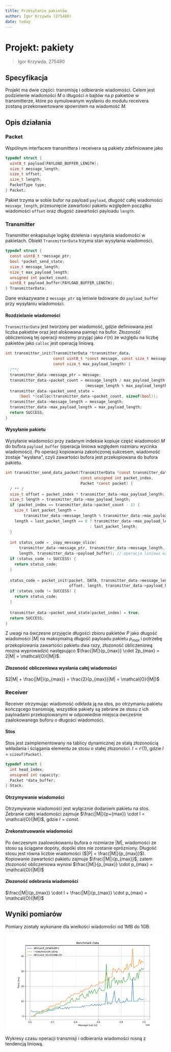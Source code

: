 ```yaml
---
title: Przesyłanie pakietów
author: Igor Krzywda (275480)
date: today
---
```


# Projekt: pakiety

> Igor Krzywda, 275480

## Specyfikacja

Projekt ma dwie części: transmisję i odbieranie wiadomości. Celem jest podzielenie wiadomości $M$ o długości $n$ bajtów na $p$ pakietów w transmitterze, które po symulowanym wysłaniu do modułu receivera zostaną przekonwertowane spowrotem na wiadomość $M$.

## Opis działania

### Packet

Wspólnym interfacem transmittera i receivera są pakiety zdefiniowane jako

```c
typedef struct {
  uint8_t payload[PAYLOAD_BUFFER_LENGTH];
  size_t message_length;
  size_t offset;
  size_t length;
  PacketType type;
} Packet;
```

Pakiet trzyma w sobie bufor na payload `payload`, długość całej wiadomości `message_length`, przesunięcie zawartości pakietu względem początku wiadomości `offset` oraz długość zawartości payloadu `length`.

### Transmitter

Transmitter enkapsuluje logikę dzielenia i wysyłania wiadomości w pakietach. Obiekt `TransmitterData` trzyma stan wysyłania wiadomości.

```c
typedef struct {
  const uint8_t *message_ptr;
  bool *packet_send_state;
  size_t message_length;
  size_t max_payload_length;
  unsigned int packet_count;
  uint8_t payload_buffer[PAYLOAD_BUFFER_LENGTH];
} TransmitterData;
```

Dane wskazywane z `message_ptr` są leniwie ładowane do `payload_buffer` przy wysyłaniu wiadomości.

#### Rozdzielanie wiadomości

`TransmitterData` jest tworzony per wiadomość, gdzie definiowana jest liczba pakietów oraz jest alokowana pamięć na bufor. Złozoność obliczeniową tej operacji mozemy przyjąć jako $\mathcal{O}(n)$ ze względu na liczbę pakietów jako `calloc` jest operacją liniową.

```c
int transmitter_init(TransmitterData *transmitter_data,
                     const uint8_t *const message, const size_t message_length,
                     const size_t max_payload_length) {
  /**/
  transmitter_data->message_ptr = message;
  transmitter_data->packet_count = message_length / max_payload_length +
                                   (message_length % max_payload_length > 0);
  transmitter_data->packet_send_state =
      (bool *)calloc(transmitter_data->packet_count, sizeof(bool));
  transmitter_data->message_length = message_length;
  transmitter_data->max_payload_length = max_payload_length;
  return SUCCESS;
}

```

#### Wysyłanie pakietu

Wysyłanie wiadomości przy zadanym indeksie kopiuje część wiadomości $M$ do bufora `payload_buffer` (operacja liniowa względem rozmiaru wycinka wiadomości). Po operacji kopiowania zakończonej sukcesem, wiadomość zostaje "wysłana", czyli zawartości bufora jest przekopiowana do bufora pakietu.

```c
int transmitter_send_data_packet(TransmitterData *const transmitter_data,
                                 const unsigned int packet_index,
                                 Packet *const packet) {
  / ** /
  size_t offset = packet_index * transmitter_data->max_payload_length;
  size_t length = transmitter_data->max_payload_length;
  if (packet_index == transmitter_data->packet_count - 1) {
    size_t last_packet_length =
        transmitter_data->message_length % transmitter_data->max_payload_length;
    length = last_packet_length == 0 ? transmitter_data->max_payload_length
                                     : last_packet_length;
  }

  int status_code = _copy_message_slice(
      transmitter_data->message_ptr, transmitter_data->message_length, offset,
      length, transmitter_data->payload_buffer); // operacja liniowa względem długości payloadu
  if (status_code != SUCCESS) {
    return status_code;
  }

  status_code = packet_init(packet, DATA, transmitter_data->message_length,
                            offset, length, transmitter_data->payload_buffer); // operacja liniowa względem długości payloadu
  if (status_code != SUCCESS) {
    return status_code;
  }

  transmitter_data->packet_send_state[packet_index] = true;
  return SUCCESS;
}
```

Z uwagi na ówczesne przyjęcie długości zbioru pakietów $P$ jako długość wiadomości $|M|$ na maksymalną długość payloadu pakietu $p_{max}$ i potrzebę przekopiowania zawartości pakietu dwa razy, złozoność obliczeniową mozna wyprowadzić następująco $\frac{|M|}{p_{max}} \cdot 2p_{max} = 2|M| = \mathcal{O}(|M|)$.

#### Złozoność obliczeniowa wysłania całej wiadomości

$2|M| + \frac{|M|}{p_{max}} = \frac{2}{p_{max}}|M| = \mathcal{O}(|M|)$

### Receiver

Receiver otrzymując wiadomość odkłada ją na stos, po otrzymaniu pakietu kończącego transmisję, wszystkie pakiety są zebrane ze stosu z ich payloadami przekopiowanymi w odpowiednie miejsca ówcześnie zaalokowanego buforu o długości wiadomości.

#### Stos

Stos jest zaimplementowany na tablicy dynamicznej ze stałą złozonością wkładania i ściągania elementu ze stosu o stałej złozoności. $l = \mathcal{O}(1)$, gdzie $l$ = `sizeof(Packet)`.

```c
typedef struct {
  int head_index;
  unsigned int capacity;
  Packet *data_buffer;
} Stack;
```

#### Otrzymywanie wiadomości

Otrzymywanie wiadomości jest wyłącznie dodaniem pakietu na stos. Zebranie całej wiadomości zajmuje $\frac{|M|}{p+{max}} \cdot l = \mathcal{O}(|M|)$, gdzie $l = const$.

#### Zrekonstruowanie wiadomości

Po ówczesnym zaalowokowaniu bufora o rozmiarze $|M|$, wiadomości ze stosu są ściągane dopóty, dopóki stos nie zostanie oprózniony. Długość stosu jest równa liczbie wiadomości ($|P| = \frac{|M|}{p_{max}}$). Kopiowanie zawartości pakietu zajmuje $\frac{|M|}{p_{max}}$, zatem złozoność obliczeniowa wynosi $\frac{|M|}{p_{max}} \cdot p_{max} = \mathcal{O}(|M|)$

#### Złozoność odebrania wiadomości

$\frac{|M|}{p_{max}} \cdot l + \frac{|M|}{p_{max}} \cdot p_{max} = \mathcal{O}(|M|)$

## Wyniki pomiarów

Pomiary zostały wykonane dla wielkości wiadomości od 1MB do 1GB.

![Benchmark Results](benchmark.png)

Wykresy czasu operacji transmisji i odbierania wiadomości rosną z tendencją liniową.
